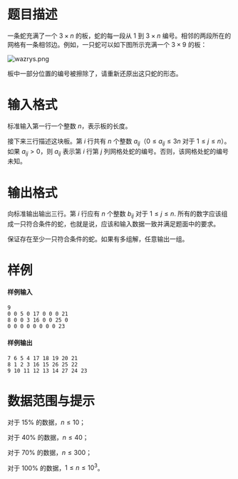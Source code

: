 
# 题目描述

一条蛇充满了一个 $3\times n$ 的板，蛇的每一段从 $1$ 到 $3 \times n$ 编号。相邻的两段所在的网格有一条相邻边。例如，一只蛇可以如下图所示充满一个 $3\times 9$ 的板：

![wazrys.png](/source/loj/2464/img/aHR0cHM6Ly9pLmxvbGkubmV0LzIwMTgvMDMvMTMvNWFhN2JkZWYyZDYwYi5wbmc=.png)

板中一部分位置的编号被擦除了，请重新还原出这只蛇的形态。

# 输入格式

标准输入第一行一个整数 $n$，表示板的长度。

接下来三行描述这块板。第 $i$ 行共有 $n$ 个整数 $a_{ij}$（$0 \le a_{ij} \le 3n$ 对于 $1 \le j \le n$）。如果 $a_{ij} \gt 0$，则 $a_{ij}$ 表示第 $i$ 行第 $j$ 列网格处蛇的编号。否则，该网格处蛇的编号未知。

# 输出格式

向标准输出输出三行。第 $i$ 行应有 $n$ 个整数 $b_{ij}$ 对于 $1 \le j \le n$. 所有的数字应该组成一只符合条件的蛇，也就是说，应该和输入数据一致并满足题面中的要求。

保证存在至少一只符合条件的蛇。如果有多组解，任意输出一组。

# 样例

#### 样例输入
```plain
9
0 0 5 0 17 0 0 0 21
8 0 0 3 16 0 0 25 0
0 0 0 0 0 0 0 0 23
```

#### 样例输出
```plain
7 6 5 4 17 18 19 20 21
8 1 2 3 16 15 26 25 22
9 10 11 12 13 14 27 24 23
```

# 数据范围与提示

对于 $15\%$ 的数据，$n \le 10$；

对于 $40\%$ 的数据，$n \le 40$；

对于 $70\%$ 的数据，$n \le 300$；

对于 $100\%$ 的数据，$1\le n\le 10^3$。

